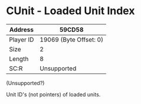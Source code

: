 #  CUnit - Loaded Unit Index
Address   | 59CD58
----------|-------------
Player ID | 19069 (Byte Offset: 0)
Size 	  | 2
Length 	  | 8
SC:R      | Unsupported

(Unsupported?)

Unit ID's (not pointers) of loaded units.
